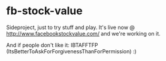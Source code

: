 fb-stock-value
==============

Sideproject, just to try stuff and play. It's live now @ http://www.facebookstockvalue.com/ and we're working on it. 

And if people don't like it: IBTAFFTFP (ItsBetterToAskForForgivenessThanForPermission) :)